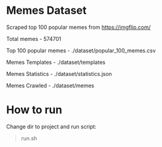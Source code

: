 # Memes Dataset
Scraped top 100 popular memes from https://imgflip.com/

Total memes - 574701

Top 100 popular memes - ./dataset/popular_100_memes.csv

Memes Templates -  ./dataset/templates

Memes Statistics -  ./dataset/statistics.json

Memes Crawled - ./dataset/memes

# How to run

Change dir to project and run script:

> run.sh
